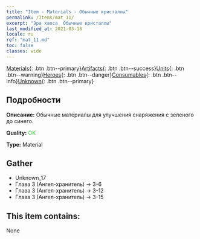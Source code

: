 ```yaml
---
title: "Item - Materials - Обычные кристаллы"
permalink: /Items/mat_11/
excerpt: "Эра хаоса  Обычные кристаллы"
last_modified_at: 2021-03-18
locale: ru
ref: "mat_11.md"
toc: false
classes: wide
---
```

 [Materials](/ru/Items/){: .btn .btn--primary}[Artifacts](/ru/Items/Artifacts/){: .btn .btn--success}[Units](/ru/Items/Units/){: .btn .btn--warning}[Heroes](/ru/Items/Heroes/){: .btn .btn--danger}[Consumables](/ru/Items/Consumables/){: .btn .btn--info}[Unknown](/ru/Items/Unknown/){: .btn .btn--primary}

## Подробности
 **Описание:** Обычные материалы для улучшения снаряжения c зеленого до синего.

 **Quality:** <span style="color: #32CD32">OK</span>

 **Type:** Material

## Gather

*    Unknown_17 
*    Глава 3 (Ангел-хранитель) -> 3-6 
*    Глава 3 (Ангел-хранитель) -> 3-12 
*    Глава 3 (Ангел-хранитель) -> 3-15 

## This item contains:

  None

